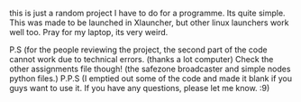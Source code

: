 this is just a random project I have to do for a programme. Its quite simple. This was made to be launched in Xlauncher, but other linux launchers work well too. 
Pray for my laptop, its very weird. 

P.S (for the people reviewing the project, the second part of the code cannot work due to technical errors. (thanks a lot computer)
Check the other assignments file though! (the safezone broadcaster and simple nodes python files.)
P.P.S (I emptied out some of the code and made it blank if you guys want to use it. If you have any questions, please let me know. :9)
